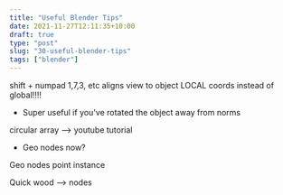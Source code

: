 ```yaml
---
title: "Useful Blender Tips"
date: 2021-11-27T12:11:35+10:00
draft: true
type: "post"
slug: "30-useful-blender-tips"
tags: ["blender"]
---
```




<!--more-->  

shift + numpad 1,7,3, etc aligns view to object LOCAL coords instead of global!!!!
- Super useful if you've rotated the object away from norms

circular array --> youtube tutorial
- Geo nodes now?

Geo nodes point instance  

Quick wood --> nodes  

